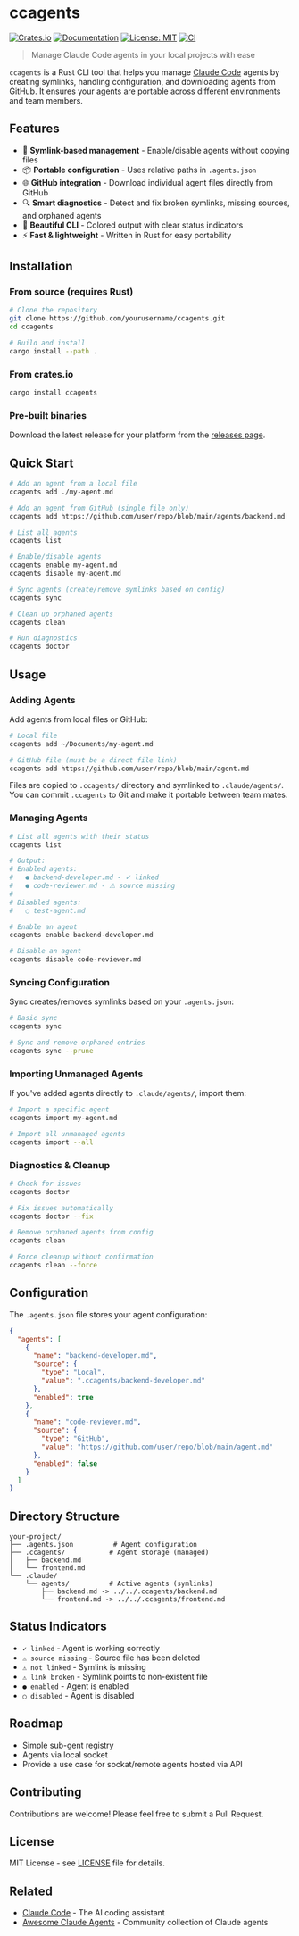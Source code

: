 # ccagents

[![Crates.io](https://img.shields.io/crates/v/ccagents.svg)](https://crates.io/crates/ccagents)
[![Documentation](https://docs.rs/ccagents/badge.svg)](https://docs.rs/ccagents)
[![License: MIT](https://img.shields.io/badge/License-MIT-yellow.svg)](https://opensource.org/licenses/MIT)
[![CI](https://github.com/Bitropy/ccagents/actions/workflows/ci.yml/badge.svg)](https://github.com/Bitropy/ccagents/actions/workflows/ci.yml)

> Manage Claude Code agents in your local projects with ease

`ccagents` is a Rust CLI tool that helps you manage [Claude Code](https://claude.ai/code) agents by creating symlinks, handling configuration, and downloading agents from GitHub. It ensures your agents are portable across different environments and team members. 

## Features

- 🔗 **Symlink-based management** - Enable/disable agents without copying files
- 📦 **Portable configuration** - Uses relative paths in `.agents.json`
- 🌐 **GitHub integration** - Download individual agent files directly from GitHub
- 🔍 **Smart diagnostics** - Detect and fix broken symlinks, missing sources, and orphaned agents
- 🎨 **Beautiful CLI** - Colored output with clear status indicators
- ⚡ **Fast & lightweight** - Written in Rust for easy portability

## Installation

### From source (requires Rust)

```bash
# Clone the repository
git clone https://github.com/yourusername/ccagents.git
cd ccagents

# Build and install
cargo install --path .
```

### From crates.io

```bash
cargo install ccagents
```

### Pre-built binaries

Download the latest release for your platform from the [releases page](https://github.com/yourusername/ccagents/releases).

## Quick Start

```bash
# Add an agent from a local file
ccagents add ./my-agent.md

# Add an agent from GitHub (single file only)
ccagents add https://github.com/user/repo/blob/main/agents/backend.md

# List all agents
ccagents list

# Enable/disable agents
ccagents enable my-agent.md
ccagents disable my-agent.md

# Sync agents (create/remove symlinks based on config)
ccagents sync

# Clean up orphaned agents
ccagents clean

# Run diagnostics
ccagents doctor
```

## Usage

### Adding Agents

Add agents from local files or GitHub:

```bash
# Local file
ccagents add ~/Documents/my-agent.md

# GitHub file (must be a direct file link)
ccagents add https://github.com/user/repo/blob/main/agent.md
```

Files are copied to `.ccagents/` directory and symlinked to `.claude/agents/`. You can commit `.ccagents` to Git and make it portable between team mates. 

### Managing Agents

```bash
# List all agents with their status
ccagents list

# Output:
# Enabled agents:
#   ● backend-developer.md - ✓ linked
#   ● code-reviewer.md - ⚠ source missing
# 
# Disabled agents:
#   ○ test-agent.md

# Enable an agent
ccagents enable backend-developer.md

# Disable an agent
ccagents disable code-reviewer.md
```

### Syncing Configuration

Sync creates/removes symlinks based on your `.agents.json`:

```bash
# Basic sync
ccagents sync

# Sync and remove orphaned entries
ccagents sync --prune
```

### Importing Unmanaged Agents

If you've added agents directly to `.claude/agents/`, import them:

```bash
# Import a specific agent
ccagents import my-agent.md

# Import all unmanaged agents
ccagents import --all
```

### Diagnostics & Cleanup

```bash
# Check for issues
ccagents doctor

# Fix issues automatically
ccagents doctor --fix

# Remove orphaned agents from config
ccagents clean

# Force cleanup without confirmation
ccagents clean --force
```

## Configuration

The `.agents.json` file stores your agent configuration:

```json
{
  "agents": [
    {
      "name": "backend-developer.md",
      "source": {
        "type": "Local",
        "value": ".ccagents/backend-developer.md"
      },
      "enabled": true
    },
    {
      "name": "code-reviewer.md",
      "source": {
        "type": "GitHub",
        "value": "https://github.com/user/repo/blob/main/agent.md"
      },
      "enabled": false
    }
  ]
}
```

## Directory Structure

```
your-project/
├── .agents.json          # Agent configuration
├── .ccagents/           # Agent storage (managed)
│   ├── backend.md
│   └── frontend.md
└── .claude/
    └── agents/          # Active agents (symlinks)
        ├── backend.md -> ../../.ccagents/backend.md
        └── frontend.md -> ../../.ccagents/frontend.md
```

## Status Indicators

- `✓ linked` - Agent is working correctly
- `⚠ source missing` - Source file has been deleted
- `⚠ not linked` - Symlink is missing
- `⚠ link broken` - Symlink points to non-existent file
- `● enabled` - Agent is enabled
- `○ disabled` - Agent is disabled

## Roadmap

- Simple sub-gent registry 
- Agents via local socket 
- Provide a use case for sockat/remote agents hosted via API 



## Contributing

Contributions are welcome! Please feel free to submit a Pull Request.

## License

MIT License - see [LICENSE](LICENSE) file for details.

## Related

- [Claude Code](https://claude.ai/code) - The AI coding assistant
- [Awesome Claude Agents](https://github.com/vijaythecoder/awesome-claude-agents) - Community collection of Claude agents

